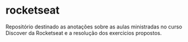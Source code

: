 <!--
https://app.skule.com.br
-->
# rocketseat
Repositório destinado as anotações sobre as aulas ministradas no curso Discover da Rocketseat e a resolução dos exercicios propostos.
